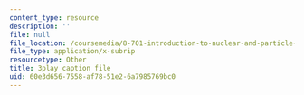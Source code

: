 ```yaml
---
content_type: resource
description: ''
file: null
file_location: /coursemedia/8-701-introduction-to-nuclear-and-particle-physics-fall-2020/60e3d6567558af7851e26a7985769bc0_IgqwfvODZIE.srt
file_type: application/x-subrip
resourcetype: Other
title: 3play caption file
uid: 60e3d656-7558-af78-51e2-6a7985769bc0
---
```


